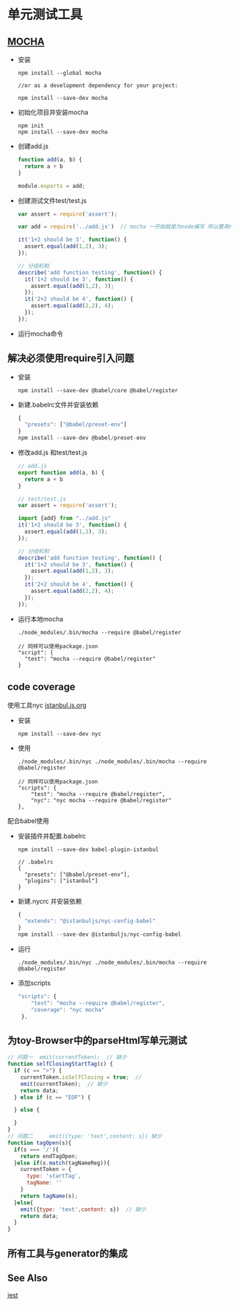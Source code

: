 # 单元测试工具

## [MOCHA](https://mochajs.org/)

- 安装

  ```shell
  npm install --global mocha
  
  //or as a development dependency for your project:
  
  npm install --save-dev mocha
  ```

- 初始化项目并安装mocha

  ```shell
  npm init
  npm install --save-dev mocha
  ```

- 创建add.js

  ```js
  function add(a, b) {
    return a + b
  }
  
  module.exports = add;
  ```

- 创建测试文件test/test.js

  ```js
  var assert = require('assert');  
  
  var add = require('../add.js')  // mocha 一开始就是为node编写 所以要用require引入
  
  it('1+2 should be 3', function() {
    assert.equal(add(1,2), 3);
  });
  
  // 分组机制
  describe('add function testing', function() {
    it('1+2 should be 3', function() {
      assert.equal(add(1,2), 3);
    });
    it('2+2 should be 4', function() {
      assert.equal(add(2,2), 4);
    });
  });
  ```

- 运行mocha命令

## 解决必须使用require引入问题

- 安装

  ```shell
  npm install --save-dev @babel/core @babel/register
  ```

- 新建.babelrc文件并安装依赖

  ```js
  {
    "presets": ["@babel/preset-env"]
  }
  npm install --save-dev @babel/preset-env
  ```

- 修改add.js 和test/test.js

  ```js
  // add.js
  export function add(a, b) {
    return a + b
  }
  
  // test/test.js
  var assert = require('assert');
  
  import {add} from "../add.js"
  it('1+2 should be 3', function() {
    assert.equal(add(1,2), 3);
  });
  
  // 分组机制
  describe('add function testing', function() {
    it('1+2 should be 3', function() {
      assert.equal(add(1,2), 3);
    });
    it('2+2 should be 4', function() {
      assert.equal(add(2,2), 4);
    });
  });
  ```

  

- 运行本地mocha

  ```shell
  ./node_modules/.bin/mocha --require @babel/register
  
  // 同样可以使用package.json
  "script": {
  	"test": "mocha --require @babel/register"
  }
  ```

## code coverage

使用工具nyc [istanbul.js.org](istanbul.js.org)

- 安装

  ```shell
  npm install --save-dev nyc
  ```

- 使用

  ```shell
  ./node_modules/.bin/nyc ./node_modules/.bin/mocha --require @babel/register
  
  // 同样可以使用package.json
  "scripts": {
      "test": "mocha --require @babel/register",
      "nyc": "nyc mocha --require @babel/register"
  },
  ```

配合babel使用

- 安装插件并配置.babelrc

  ```shell
  npm install --save-dev babel-plugin-istanbul
  
  // .babelrc
  {
    "presets": ["@babel/preset-env"],
    "plugins": ["istanbul"]
  }
  ```

- 新建.nycrc 并安装依赖

  ```js
  {
    "extends": "@istanbuljs/nyc-config-babel"
  }
  npm install --save-dev @istanbuljs/nyc-config-babel
  ```

- 运行

  ```shell
  ./node_modules/.bin/nyc ./node_modules/.bin/mocha --require @babel/register
  ```

- 添加scripts

  ```js
  "scripts": {
      "test": "mocha --require @babel/register",
      "coverage": "nyc mocha"
   },
  ```

  

## 为toy-Browser中的parseHtml写单元测试

```js
// 问题一  emit(currentToken);  // 缺少
function selfClosingStartTag(c) {
  if (c == ">") {
    currentToken.isSelfClosing = true;  // 
    emit(currentToken);  // 缺少
    return data;
  } else if (c == "EOF") {

  } else {

  }
}
// 问题二     emit({type: 'text',content: s}) 缺少
function tagOpen(s){
  if(s === '/'){
    return endTagOpen;
  }else if(s.match(tagNameReg)){
    currentToken = {
      type: 'startTag',
      tagName: ''
    }
    return tagName(s);
  }else{
    emit({type: 'text',content: s})  // 缺少
    return data;
  }
}
```



## 所有工具与generator的集成





## See Also

[jest](https://jestjs.io/)


